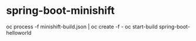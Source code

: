 # spring-boot-minishift

oc process -f minishift-build.json | oc create -f -
oc start-build spring-boot-helloworld

